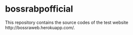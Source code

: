 # bossrabpofficial

<p>This repository contains the source codes of the test website http://bossraweb.herokuapp.com/.</p>
